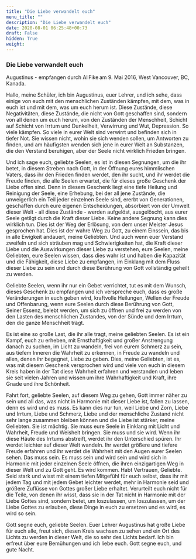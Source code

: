 ```yaml
---
title: "Die Liebe verwandelt euch"
menu_title: ""
description: "Die Liebe verwandelt euch"
date: 2020-08-01 06:25:48+00:73
draft: False
hidden: True
weight:
---
```

### Die Liebe verwandelt euch  

Augustinus - empfangen durch Al Fike am 9. Mai 2016, West Vancouver, BC, Kanada. 

Hallo, meine Schüler, ich bin Augustinus, euer Lehrer, und ich sehe, dass einige von euch mit den menschlichen Zuständen kämpfen, mit dem, was in euch ist und mit dem, was um euch herum ist. Diese Zustände, diese Negativitäten, diese Zustände, die nicht von Gott geschaffen sind, sondern von all denen um euch herum, von den Zuständen der Menschheit, Schicht auf Schicht von Irrtum und Dunkelheit, Verwirrung und Wut, Depression. So viele kämpfen. So viele in eurer Welt sind verwirrt und befinden sich in tiefer Not. Sie wissen nicht, wohin sie sich wenden sollen, um Antworten zu finden, und am häufigsten wenden sich jene in eurer Welt an Substanzen, die den Verstand beruhigen, aber der Seele nicht wirklich Frieden bringen. 

Und ich sage euch, geliebte Seelen, es ist in diesen Segnungen, um die ihr betet, in diesem Streben nach Gott, in der Öffnung eures himmlischen Vaters, dass ihr den Frieden finden werdet, den ihr sucht, und ihr werdet die Freude finden, die alle Seelen erwartet, die für dieses große Geschenk der Liebe offen sind. Denn in diesem Geschenk liegt eine tiefe Heilung und Reinigung der Seele, eine Erhebung, bei der all jene Zustände, die unweigerlich ein Teil jeder einzelnen Seele sind, ererbt von Generationen, geschaffen durch eure eigenen Entscheidungen, absorbiert von der Umwelt dieser Welt - all diese Zustände - werden aufgelöst, ausgelöscht, aus eurer Seele getilgt durch die Kraft dieser Liebe. Keine andere Segnung kann dies wirklich tun. Dies ist der Weg der Erlösung, von dem unser Meister Jesus gesprochen hat. Dies ist der wahre Weg zu Gott, zu einem Einssein, das bis in alle Ewigkeit andauert, meine Geliebten. Und auch wenn euer Verstand zweifeln und sich sträuben mag und Schwierigkeiten hat, die Kraft dieser Liebe und die Auswirkungen dieser Liebe zu verstehen, eure Seelen, meine Geliebten, eure Seelen wissen, dass dies wahr ist und haben die Kapazität und die Fähigkeit, diese Liebe zu empfangen, im Einklang mit dem Fluss dieser Liebe zu sein und durch diese Berührung von Gott vollständig geheilt zu werden. 

Geliebte Seelen, wenn ihr nur ein Gebet verrichtet, tut es mit dem Wunsch, dieses Geschenk zu empfangen und ich verspreche euch, dass es große Veränderungen in euch geben wird, kraftvolle Heilungen, Wellen der Freude und Offenbarung, wenn eure Seelen durch diese Berührung von Gott, Seiner Essenz, belebt werden, um sich zu öffnen und frei zu werden von den Lasten des menschlichen Zustandes, von der Sünde und dem Irrtum, den die ganze Menschheit trägt.

Es ist eine so große Last, die ihr alle tragt, meine geliebten Seelen. Es ist ein Kampf, euch zu erheben, mit Ernsthaftigkeit und großer Anstrengung danach zu suchen, im Licht zu wandeln, frei von eurem Schmerz zu sein, aus tiefem Inneren die Wahrheit zu erkennen, in Freude zu wandeln und allen, denen ihr begegnet, Liebe zu geben. Dies, meine Geliebten, ist es, was mit diesem Geschenk versprochen wird und viele von euch in diesem Kreis haben in der Tat diese Wahrheit erfahren und verstanden und leben sie seit vielen Jahren und wissen um ihre Wahrhaftigkeit und Kraft, ihre Gnade und ihre Schönheit. 

Fahrt fort, geliebte Seelen, auf diesem Weg zu gehen, Gott immer näher zu sein und all das, was nicht in Harmonie mit dieser Liebe ist, fallen zu lassen, denn es wird und es muss. Es kann dies nur tun, weil Liebe und Zorn, Liebe und Irrtum, Liebe und Schmerz, Liebe und der menschliche Zustand nicht sehr lange zusammen bleiben können und die Liebe ist stärker, meine Geliebten. Sie ist mächtig. Sie muss eure Seele in Einklang mit Licht und Wahrheit, Freude und Weisheit bringen. Sie muss und sie wird. Wenn ihr diese Häute des Irrtums abstreift, werdet ihr den Unterschied spüren. Ihr werdet leichter auf dieser Welt wandeln. Ihr werdet größere und tiefere Freude erfahren und ihr werdet die Wahrheit mit den Augen eurer Seelen sehen. Das muss sein. Es muss sein und wird sein und wird sich in Harmonie mit jeder einzelnen Seele öffnen, die ihren einzigartigen Weg in dieser Welt und zu Gott geht. Es wird kommen. Habt Vertrauen, Geliebte. Seid stark und wisst mit einem tiefen Mitgefühl für euch selbst, dass ihr mit jedem Tag und mit jedem Gebet leichter werdet, mehr in Harmonie seid und größere Zuflüsse von Gottes großer Liebe erhaltet. Verurteilt euch nicht für die Teile, von denen ihr wisst, dass sie in der Tat nicht in Harmonie mit der Liebe Gottes sind, sondern betet, um loszulassen, um loszulassen, um der Liebe Gottes zu erlauben, diese Dinge in euch zu ersetzen und es wird, es wird so sein. 

Gott segne euch, geliebte Seelen. Euer Lehrer Augustinus hat große Liebe für euch alle, freut sich, diesen Kreis wachsen zu sehen und ein Ort des Lichts zu werden in dieser Welt, die so sehr des Lichts bedarf. Ich bin erfreut über eure Bemühungen und ich liebe euch. Gott segne euch, und gute Nacht. 
